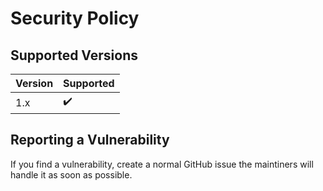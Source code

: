 # Security Policy

## Supported Versions

| Version | Supported          |
| ------- | ------------------ |
| 1.x     | ✔️ |

## Reporting a Vulnerability

If you find a vulnerability, create a normal GitHub issue the maintiners will handle it as soon as possible.
